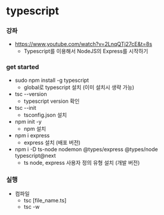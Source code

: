 # typescript

### 강좌

-   https://www.youtube.com/watch?v=2LnqQTj27cE&t=8s
    -   Typescript를 이용해서 NodeJS의 Express를 시작하기

### get started

-   sudo npm install -g typescript
    -   global로 typescript 설치 (이미 설치시 생략 가능)
-   tsc --version
    -   typescript version 확인
-   tsc --init
    -   tsconfig.json 설치
-   npm init -y
    -   npm 설치
-   npm i express
    -   express 설치 (배포 버전)
-   npm i -D ts-node nodemon @types/express @types/node typescript@next
    -   ts node, express 사용자 정의 유형 설치 (개발 버전)

### 실행

-   컴파일
    -   tsc [file_name.ts]
    -   tsc -w
